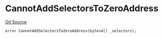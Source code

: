 # CannotAddSelectorsToZeroAddress
[Git Source](https://github.com/thrackle-io/aquifi-rules-v1/blob/5b4c46cba4728d833e07b42f737a689087f379aa/src/protocol/economic/ruleProcessor/RuleProcessorDiamondLib.sol)


```solidity
error CannotAddSelectorsToZeroAddress(bytes4[] _selectors);
```

